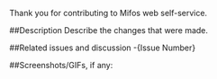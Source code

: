 Thank you for contributing to Mifos web self-service.

##Description
Describe the changes that were made.

##Related issues and discussion
    -{Issue Number}

##Screenshots/GIFs, if any: